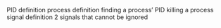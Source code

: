 PID definition
process definition
finding a process’ PID
killing a process
signal definition
2 signals that cannot be ignored
